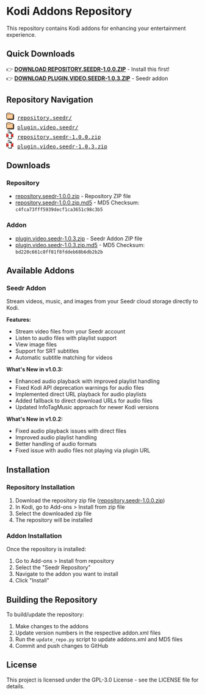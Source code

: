 # Kodi Addons Repository

This repository contains Kodi addons for enhancing your entertainment experience.

## Quick Downloads

👉 **[DOWNLOAD REPOSITORY.SEEDR-1.0.0.ZIP](repository.seedr/repository.seedr-1.0.0.zip)** - Install this first!  
👉 **[DOWNLOAD PLUGIN.VIDEO.SEEDR-1.0.3.ZIP](plugin.video.seedr/plugin.video.seedr-1.0.3.zip)** - Seedr addon

## Repository Navigation

<pre>
<img src="icons/folder.gif" alt="[DIR]"> <a href="repository.seedr/">repository.seedr/</a>
<img src="icons/folder.gif" alt="[DIR]"> <a href="plugin.video.seedr/">plugin.video.seedr/</a>
<img src="icons/compressed.gif" alt="[ZIP]"> <a href="repository.seedr/repository.seedr-1.0.0.zip">repository.seedr-1.0.0.zip</a>
<img src="icons/compressed.gif" alt="[ZIP]"> <a href="plugin.video.seedr/plugin.video.seedr-1.0.3.zip">plugin.video.seedr-1.0.3.zip</a>
</pre>

## Downloads

### Repository

- [repository.seedr-1.0.0.zip](repository.seedr/repository.seedr-1.0.0.zip) - Repository ZIP file
- [repository.seedr-1.0.0.zip.md5](repository.seedr/repository.seedr-1.0.0.zip.md5) - MD5 Checksum: `c4fca73fff5939decf1ca3651c98c3b5`

### Addon

- [plugin.video.seedr-1.0.3.zip](plugin.video.seedr/plugin.video.seedr-1.0.3.zip) - Seedr Addon ZIP file
- [plugin.video.seedr-1.0.3.zip.md5](plugin.video.seedr/plugin.video.seedr-1.0.3.zip.md5) - MD5 Checksum: `bd220c661c8ff81f8fddeb68b6db2b2b`

## Available Addons

### Seedr Addon

Stream videos, music, and images from your Seedr cloud storage directly to Kodi.

**Features:**

- Stream video files from your Seedr account
- Listen to audio files with playlist support
- View image files
- Support for SRT subtitles
- Automatic subtitle matching for videos

**What's New in v1.0.3:**

- Enhanced audio playback with improved playlist handling
- Fixed Kodi API deprecation warnings for audio files
- Implemented direct URL playback for audio playlists
- Added fallback to direct download URLs for audio files
- Updated InfoTagMusic approach for newer Kodi versions

**What's New in v1.0.2:**

- Fixed audio playback issues with direct files
- Improved audio playlist handling
- Better handling of audio formats
- Fixed issue with audio files not playing via plugin URL

## Installation

### Repository Installation

1. Download the repository zip file ([repository.seedr-1.0.0.zip](repository.seedr/repository.seedr-1.0.0.zip))
2. In Kodi, go to Add-ons > Install from zip file
3. Select the downloaded zip file
4. The repository will be installed

### Addon Installation

Once the repository is installed:

1. Go to Add-ons > Install from repository
2. Select the "Seedr Repository"
3. Navigate to the addon you want to install
4. Click "Install"

## Building the Repository

To build/update the repository:

1. Make changes to the addons
2. Update version numbers in the respective addon.xml files
3. Run the `update_repo.py` script to update addons.xml and MD5 files
4. Commit and push changes to GitHub

## License

This project is licensed under the GPL-3.0 License - see the LICENSE file for details.
